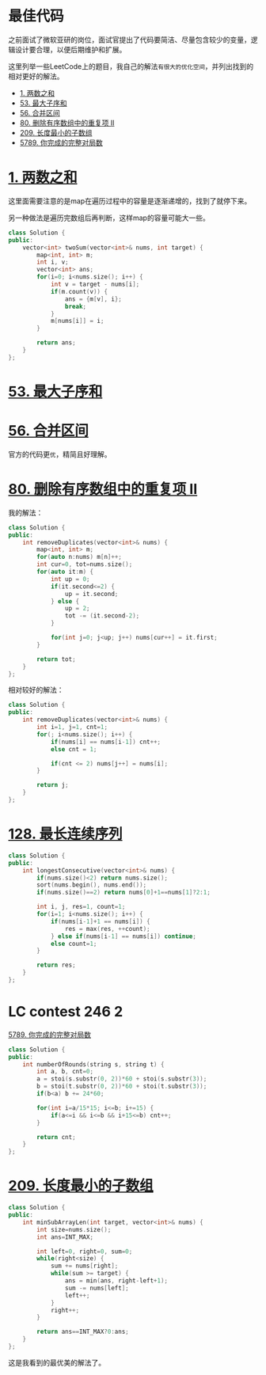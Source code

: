 # 最佳代码

之前面试了微软亚研的岗位，面试官提出了代码要简洁、尽量包含较少的变量，逻辑设计要合理，以便后期维护和扩展。

这里列举一些LeetCode上的题目，我自己的解法`有很大的优化空间`，并列出找到的相对更好的解法。

- [1. 两数之和](https://leetcode-cn.com/problems/two-sum/)
- [53. 最大子序和](https://leetcode-cn.com/problems/maximum-subarray/)
- [56. 合并区间](https://leetcode-cn.com/problems/merge-intervals/)
- [80. 删除有序数组中的重复项 II](https://leetcode-cn.com/problems/remove-duplicates-from-sorted-array-ii/)
- [209. 长度最小的子数组](https://leetcode-cn.com/problems/minimum-size-subarray-sum/)
- [5789. 你完成的完整对局数](https://leetcode-cn.com/contest/weekly-contest-246/problems/the-number-of-full-rounds-you-have-played/)
# [1. 两数之和](https://leetcode-cn.com/problems/two-sum/)
这里面需要注意的是map在遍历过程中的容量是逐渐递增的，找到了就停下来。

另一种做法是遍历完数组后再判断，这样map的容量可能大一些。
```cpp
class Solution {
public:
    vector<int> twoSum(vector<int>& nums, int target) {
        map<int, int> m;
        int i, v;
        vector<int> ans;
        for(i=0; i<nums.size(); i++) {
            int v = target - nums[i];
            if(m.count(v)) {
                ans = {m[v], i};
                break;
            }
            m[nums[i]] = i;
        }

        return ans;
    }
};
```

# [53. 最大子序和](https://leetcode-cn.com/problems/maximum-subarray/)

# [56. 合并区间](https://leetcode-cn.com/problems/merge-intervals/)
官方的代码更`优`，精简且好理解。

# [80. 删除有序数组中的重复项 II](https://leetcode-cn.com/problems/remove-duplicates-from-sorted-array-ii/)

我的解法：
```cpp
class Solution {
public:
    int removeDuplicates(vector<int>& nums) {
        map<int, int> m;
        for(auto n:nums) m[n]++;
        int cur=0, tot=nums.size();
        for(auto it:m) {
            int up = 0;
            if(it.second<=2) {
                up = it.second;
            } else {
                up = 2;
                tot -= (it.second-2);
            }

            for(int j=0; j<up; j++) nums[cur++] = it.first;
        }

        return tot;
    }
};
```

相对较好的解法：
```cpp
class Solution {
public:
    int removeDuplicates(vector<int>& nums) {
        int i=1, j=1, cnt=1;
        for(; i<nums.size(); i++) {
            if(nums[i] == nums[i-1]) cnt++;
            else cnt = 1;

            if(cnt <= 2) nums[j++] = nums[i];
        }

        return j;
    }
};
```

# [128. 最长连续序列](https://leetcode-cn.com/problems/longest-consecutive-sequence/)
```cpp
class Solution {
public:
    int longestConsecutive(vector<int>& nums) {
        if(nums.size()<2) return nums.size();
        sort(nums.begin(), nums.end());
        if(nums.size()==2) return nums[0]+1==nums[1]?2:1;

        int i, j, res=1, count=1;
        for(i=1; i<nums.size(); i++) {
            if(nums[i-1]+1 == nums[i]) {
                res = max(res, ++count);
            } else if(nums[i-1] == nums[i]) continue;
            else count=1;
        }

        return res;
    }
};
```

# LC contest 246 2
[5789. 你完成的完整对局数](https://leetcode-cn.com/contest/weekly-contest-246/problems/the-number-of-full-rounds-you-have-played/)
```cpp
class Solution {
public:
    int numberOfRounds(string s, string t) {
        int a, b, cnt=0;
        a = stoi(s.substr(0, 2))*60 + stoi(s.substr(3));
        b = stoi(t.substr(0, 2))*60 + stoi(t.substr(3));
        if(b<a) b += 24*60;

        for(int i=a/15*15; i<=b; i+=15) {
            if(a<=i && i<=b && i+15<=b) cnt++;
        }

        return cnt;
    }
};
```

# [209. 长度最小的子数组](https://leetcode-cn.com/problems/minimum-size-subarray-sum/)
```cpp
class Solution {
public:
    int minSubArrayLen(int target, vector<int>& nums) {
        int size=nums.size();
        int ans=INT_MAX;

        int left=0, right=0, sum=0;
        while(right<size) {
            sum += nums[right];
            while(sum >= target) {
                ans = min(ans, right-left+1);
                sum -= nums[left];
                left++;
            }
            right++;
        }

        return ans==INT_MAX?0:ans;
    }
};
```

这是我看到的最优美的解法了。